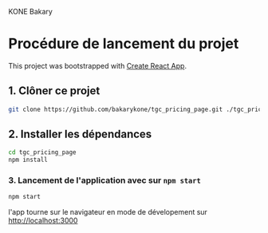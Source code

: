 KONE Bakary

# Procédure de lancement du projet

This project was bootstrapped with [Create React App](https://github.com/facebook/create-react-app).

## 1. Clôner ce projet

```bash
git clone https://github.com/bakarykone/tgc_pricing_page.git ./tgc_pricing_page
```

## 2. Installer les dépendances
```bash
cd tgc_pricing_page
npm install
```

### 3. Lancement de l'application avec sur `npm start`
```bash
npm start
```

l'app tourne sur le navigateur en mode de dévelopement sur [http://localhost:3000](http://localhost:3000)

